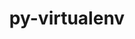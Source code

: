 ---
title: "py-virtualenv"
layout: cache
categories: [package, develop]
meta: {"compilers": ["gcc@=11.4.0", "gcc@=13.2.0", "gcc@=9.4.0", "oneapi@=2024.2.1"], "num_specs": 49, "num_specs_by_stack": {"e4s": 16, "e4s-neoverse_v1": 6, "e4s-oneapi": 16, "e4s-power": 3, "ml-linux-x86_64-rocm": 8, "root": 49}, "oss": ["ubuntu20.04", "ubuntu22.04", "ubuntu24.04"], "platforms": ["linux"], "stacks": ["e4s", "e4s-neoverse_v1", "e4s-oneapi", "e4s-power", "ml-linux-x86_64-rocm", "root"], "targets": ["neoverse_v1", "ppc64le", "x86_64_v3"], "versions": ["20.26.5"]}
spec_details: [{"compiler": "oneapi@=2024.2.1", "hash": "356sy4obew46nre53cwj7tk3mlsakqpc", "os": "ubuntu22.04", "platform": "linux", "size": "-", "stacks": ["e4s-oneapi", "root"], "target": "x86_64_v3", "variants": ["build_system=python_pip"], "versions": ["20.26.5"]}, {"compiler": "gcc@=11.4.0", "hash": "43nqfvtjmiqlkly7722yv5mdwgbxsciu", "os": "ubuntu22.04", "platform": "linux", "size": "-", "stacks": ["e4s", "root"], "target": "x86_64_v3", "variants": ["build_system=python_pip"], "versions": ["20.26.5"]}, {"compiler": "gcc@=11.4.0", "hash": "5wyzt3xiqmkdrmpvpfdhk47elg2tpnre", "os": "ubuntu22.04", "platform": "linux", "size": "-", "stacks": ["e4s", "root"], "target": "x86_64_v3", "variants": ["build_system=python_pip"], "versions": ["20.26.5"]}, {"compiler": "oneapi@=2024.2.1", "hash": "7bwab7g7pwxnna4brf5y54muobxl2pms", "os": "ubuntu22.04", "platform": "linux", "size": "-", "stacks": ["e4s-oneapi", "root"], "target": "x86_64_v3", "variants": ["build_system=python_pip"], "versions": ["20.26.5"]}, {"compiler": "gcc@=11.4.0", "hash": "7u74kuwxxbuas632mkycmtwautombjbh", "os": "ubuntu22.04", "platform": "linux", "size": "-", "stacks": ["e4s-neoverse_v1", "root"], "target": "neoverse_v1", "variants": ["build_system=python_pip"], "versions": ["20.26.5"]}, {"compiler": "gcc@=11.4.0", "hash": "advmlg5h24hwf66z7q2xhwodvd5ib7tw", "os": "ubuntu22.04", "platform": "linux", "size": "-", "stacks": ["e4s", "root"], "target": "x86_64_v3", "variants": ["build_system=python_pip"], "versions": ["20.26.5"]}, {"compiler": "gcc@=13.2.0", "hash": "ar7donguphlen6xx7hn57efare3a2puo", "os": "ubuntu24.04", "platform": "linux", "size": "-", "stacks": ["ml-linux-x86_64-rocm", "root"], "target": "x86_64_v3", "variants": ["build_system=python_pip"], "versions": ["20.26.5"]}, {"compiler": "gcc@=11.4.0", "hash": "ca52cdg4tz55p3wusuhkth2yfcaaslau", "os": "ubuntu22.04", "platform": "linux", "size": "-", "stacks": ["e4s", "root"], "target": "x86_64_v3", "variants": ["build_system=python_pip"], "versions": ["20.26.5"]}, {"compiler": "oneapi@=2024.2.1", "hash": "ckltabjovitfmk7dwunpouercljz3k4j", "os": "ubuntu22.04", "platform": "linux", "size": "-", "stacks": ["e4s-oneapi", "root"], "target": "x86_64_v3", "variants": ["build_system=python_pip"], "versions": ["20.26.5"]}, {"compiler": "oneapi@=2024.2.1", "hash": "crjrwvryqj5flabtd5b3cjowqqy7uc47", "os": "ubuntu22.04", "platform": "linux", "size": "-", "stacks": ["e4s-oneapi", "root"], "target": "x86_64_v3", "variants": ["build_system=python_pip"], "versions": ["20.26.5"]}, {"compiler": "gcc@=11.4.0", "hash": "cvj4f6xs7vmg3slqwykfzjdm7wae36wv", "os": "ubuntu22.04", "platform": "linux", "size": "-", "stacks": ["e4s", "root"], "target": "x86_64_v3", "variants": ["build_system=python_pip"], "versions": ["20.26.5"]}, {"compiler": "oneapi@=2024.2.1", "hash": "cw4hdmf7thksu3pvzhesz5e27oicnbrs", "os": "ubuntu22.04", "platform": "linux", "size": "-", "stacks": ["e4s-oneapi", "root"], "target": "x86_64_v3", "variants": ["build_system=python_pip"], "versions": ["20.26.5"]}, {"compiler": "oneapi@=2024.2.1", "hash": "dssnsygt3yvbad25ynavanlpqt5xzfou", "os": "ubuntu22.04", "platform": "linux", "size": "-", "stacks": ["e4s-oneapi", "root"], "target": "x86_64_v3", "variants": ["build_system=python_pip"], "versions": ["20.26.5"]}, {"compiler": "gcc@=9.4.0", "hash": "e46ozheyj5cjzaiwldy7sk7hb7p3hjfm", "os": "ubuntu20.04", "platform": "linux", "size": "-", "stacks": ["e4s-power", "root"], "target": "ppc64le", "variants": ["build_system=python_pip"], "versions": ["20.26.5"]}, {"compiler": "oneapi@=2024.2.1", "hash": "fvis2f345vpr72boq53i6i54iroqh7ak", "os": "ubuntu22.04", "platform": "linux", "size": "-", "stacks": ["e4s-oneapi", "root"], "target": "x86_64_v3", "variants": ["build_system=python_pip"], "versions": ["20.26.5"]}, {"compiler": "gcc@=11.4.0", "hash": "gcubluru72mc35yewzvjrmfwqbgxm2wr", "os": "ubuntu22.04", "platform": "linux", "size": "-", "stacks": ["e4s-neoverse_v1", "root"], "target": "neoverse_v1", "variants": ["build_system=python_pip"], "versions": ["20.26.5"]}, {"compiler": "gcc@=11.4.0", "hash": "gtcgon7benyn3u4dsix26734qbhe36ic", "os": "ubuntu22.04", "platform": "linux", "size": "-", "stacks": ["e4s", "root"], "target": "x86_64_v3", "variants": ["build_system=python_pip"], "versions": ["20.26.5"]}, {"compiler": "gcc@=11.4.0", "hash": "h2bj6mbccyc6qadglxlxizb2vrh25pxg", "os": "ubuntu22.04", "platform": "linux", "size": "-", "stacks": ["e4s-neoverse_v1", "root"], "target": "neoverse_v1", "variants": ["build_system=python_pip"], "versions": ["20.26.5"]}, {"compiler": "gcc@=11.4.0", "hash": "hwh7zzmsuj7c3thbnbvu2ms3ptkm6ubv", "os": "ubuntu22.04", "platform": "linux", "size": "-", "stacks": ["e4s", "root"], "target": "x86_64_v3", "variants": ["build_system=python_pip"], "versions": ["20.26.5"]}, {"compiler": "gcc@=11.4.0", "hash": "jgv34y32bapiubkdfnyk3p3rmofe6jzh", "os": "ubuntu22.04", "platform": "linux", "size": "-", "stacks": ["e4s", "root"], "target": "x86_64_v3", "variants": ["build_system=python_pip"], "versions": ["20.26.5"]}, {"compiler": "gcc@=13.2.0", "hash": "jwviud24ob7u27uyqha2bjf6pm2w425l", "os": "ubuntu24.04", "platform": "linux", "size": "-", "stacks": ["ml-linux-x86_64-rocm", "root"], "target": "x86_64_v3", "variants": ["build_system=python_pip"], "versions": ["20.26.5"]}, {"compiler": "gcc@=9.4.0", "hash": "kj23qmzetq6lcxpjjtu2jqmbax652jpk", "os": "ubuntu20.04", "platform": "linux", "size": "-", "stacks": ["e4s-power", "root"], "target": "ppc64le", "variants": ["build_system=python_pip"], "versions": ["20.26.5"]}, {"compiler": "gcc@=11.4.0", "hash": "kubhs4nmvqmms5hnxxxei2oqx52raoib", "os": "ubuntu22.04", "platform": "linux", "size": "-", "stacks": ["e4s", "root"], "target": "x86_64_v3", "variants": ["build_system=python_pip"], "versions": ["20.26.5"]}, {"compiler": "oneapi@=2024.2.1", "hash": "m6meicdssonisylnyhazo47nk6n5qzth", "os": "ubuntu22.04", "platform": "linux", "size": "-", "stacks": ["e4s-oneapi", "root"], "target": "x86_64_v3", "variants": ["build_system=python_pip"], "versions": ["20.26.5"]}, {"compiler": "gcc@=11.4.0", "hash": "mhggy5j6rj4mv2fv5sc5onbb7pien3sm", "os": "ubuntu22.04", "platform": "linux", "size": "-", "stacks": ["e4s", "root"], "target": "x86_64_v3", "variants": ["build_system=python_pip"], "versions": ["20.26.5"]}, {"compiler": "gcc@=11.4.0", "hash": "mtgycgamzwrzalip4umiofwpb5vx74og", "os": "ubuntu22.04", "platform": "linux", "size": "-", "stacks": ["e4s", "root"], "target": "x86_64_v3", "variants": ["build_system=python_pip"], "versions": ["20.26.5"]}, {"compiler": "gcc@=11.4.0", "hash": "nwtvhfjfihiaba2j5dx4tradpzzevitm", "os": "ubuntu22.04", "platform": "linux", "size": "-", "stacks": ["e4s", "root"], "target": "x86_64_v3", "variants": ["build_system=python_pip"], "versions": ["20.26.5"]}, {"compiler": "gcc@=9.4.0", "hash": "oszu6pr2v74uuoy423pza3uybblfndv3", "os": "ubuntu20.04", "platform": "linux", "size": "-", "stacks": ["e4s-power", "root"], "target": "ppc64le", "variants": ["build_system=python_pip"], "versions": ["20.26.5"]}, {"compiler": "gcc@=11.4.0", "hash": "p7hrr2fu4h2dllomoagjxkwmftpdkndm", "os": "ubuntu22.04", "platform": "linux", "size": "-", "stacks": ["e4s-neoverse_v1", "root"], "target": "neoverse_v1", "variants": ["build_system=python_pip"], "versions": ["20.26.5"]}, {"compiler": "gcc@=13.2.0", "hash": "pinperkdt3hhtaooz2hsk4srzbmwg7lj", "os": "ubuntu24.04", "platform": "linux", "size": "-", "stacks": ["ml-linux-x86_64-rocm", "root"], "target": "x86_64_v3", "variants": ["build_system=python_pip"], "versions": ["20.26.5"]}, {"compiler": "gcc@=11.4.0", "hash": "qdmrzi2hrmerjdc65vngtents5nylvta", "os": "ubuntu22.04", "platform": "linux", "size": "-", "stacks": ["e4s", "root"], "target": "x86_64_v3", "variants": ["build_system=python_pip"], "versions": ["20.26.5"]}, {"compiler": "gcc@=11.4.0", "hash": "r7yyn43j2lohpke6hzqtvt5jgvnzfusq", "os": "ubuntu22.04", "platform": "linux", "size": "-", "stacks": ["e4s", "root"], "target": "x86_64_v3", "variants": ["build_system=python_pip"], "versions": ["20.26.5"]}, {"compiler": "oneapi@=2024.2.1", "hash": "re4k4pikjhsb4jwdy3xi5a2irvtya73b", "os": "ubuntu22.04", "platform": "linux", "size": "-", "stacks": ["e4s-oneapi", "root"], "target": "x86_64_v3", "variants": ["build_system=python_pip"], "versions": ["20.26.5"]}, {"compiler": "gcc@=11.4.0", "hash": "snbmwo4imxw4egdcvui6vuf4jd7bwrsd", "os": "ubuntu22.04", "platform": "linux", "size": "-", "stacks": ["e4s", "root"], "target": "x86_64_v3", "variants": ["build_system=python_pip"], "versions": ["20.26.5"]}, {"compiler": "gcc@=13.2.0", "hash": "td25skqp62f42fcpguliqadjd2w24ge2", "os": "ubuntu24.04", "platform": "linux", "size": "-", "stacks": ["ml-linux-x86_64-rocm", "root"], "target": "x86_64_v3", "variants": ["build_system=python_pip"], "versions": ["20.26.5"]}, {"compiler": "oneapi@=2024.2.1", "hash": "tpioihjzhlqvmaevyuw46stf6qmtb3b2", "os": "ubuntu22.04", "platform": "linux", "size": "-", "stacks": ["e4s-oneapi", "root"], "target": "x86_64_v3", "variants": ["build_system=python_pip"], "versions": ["20.26.5"]}, {"compiler": "oneapi@=2024.2.1", "hash": "tqk7f5l2zsyqqggssufk7y64lsn6zk3s", "os": "ubuntu22.04", "platform": "linux", "size": "-", "stacks": ["e4s-oneapi", "root"], "target": "x86_64_v3", "variants": ["build_system=python_pip"], "versions": ["20.26.5"]}, {"compiler": "oneapi@=2024.2.1", "hash": "u3upd255kxehp3v6druhansonyut5aae", "os": "ubuntu22.04", "platform": "linux", "size": "-", "stacks": ["e4s-oneapi", "root"], "target": "x86_64_v3", "variants": ["build_system=python_pip"], "versions": ["20.26.5"]}, {"compiler": "gcc@=13.2.0", "hash": "uklpbdwlwpodezhydi4vvg5p745d7eti", "os": "ubuntu24.04", "platform": "linux", "size": "-", "stacks": ["ml-linux-x86_64-rocm", "root"], "target": "x86_64_v3", "variants": ["build_system=python_pip"], "versions": ["20.26.5"]}, {"compiler": "gcc@=11.4.0", "hash": "vxlqbocu6adrwpr7soqbbwn5i4exhad4", "os": "ubuntu22.04", "platform": "linux", "size": "-", "stacks": ["e4s-neoverse_v1", "root"], "target": "neoverse_v1", "variants": ["build_system=python_pip"], "versions": ["20.26.5"]}, {"compiler": "gcc@=13.2.0", "hash": "w3y6kk6r6pjlesx7d5rm6iao6fap3k25", "os": "ubuntu24.04", "platform": "linux", "size": "-", "stacks": ["ml-linux-x86_64-rocm", "root"], "target": "x86_64_v3", "variants": ["build_system=python_pip"], "versions": ["20.26.5"]}, {"compiler": "gcc@=11.4.0", "hash": "xdis52uz4wbicc2r7h5av2z2aarsyqrk", "os": "ubuntu22.04", "platform": "linux", "size": "-", "stacks": ["e4s-neoverse_v1", "root"], "target": "neoverse_v1", "variants": ["build_system=python_pip"], "versions": ["20.26.5"]}, {"compiler": "oneapi@=2024.2.1", "hash": "xied2yotgdkztfvohauafduyvfkuageu", "os": "ubuntu22.04", "platform": "linux", "size": "-", "stacks": ["e4s-oneapi", "root"], "target": "x86_64_v3", "variants": ["build_system=python_pip"], "versions": ["20.26.5"]}, {"compiler": "oneapi@=2024.2.1", "hash": "xjerdv3tw5amcmhgxygufsz6oedpivir", "os": "ubuntu22.04", "platform": "linux", "size": "-", "stacks": ["e4s-oneapi", "root"], "target": "x86_64_v3", "variants": ["build_system=python_pip"], "versions": ["20.26.5"]}, {"compiler": "oneapi@=2024.2.1", "hash": "xw4xmg72ca4jdqz7fdxzdf3sos3umfyw", "os": "ubuntu22.04", "platform": "linux", "size": "-", "stacks": ["e4s-oneapi", "root"], "target": "x86_64_v3", "variants": ["build_system=python_pip"], "versions": ["20.26.5"]}, {"compiler": "oneapi@=2024.2.1", "hash": "y6oslsgbnerf3lbdodcqla6xk3dhzb2x", "os": "ubuntu22.04", "platform": "linux", "size": "-", "stacks": ["e4s-oneapi", "root"], "target": "x86_64_v3", "variants": ["build_system=python_pip"], "versions": ["20.26.5"]}, {"compiler": "gcc@=13.2.0", "hash": "ybbdk7noxlxrqqbs4gadskrfvtq72gm2", "os": "ubuntu24.04", "platform": "linux", "size": "-", "stacks": ["ml-linux-x86_64-rocm", "root"], "target": "x86_64_v3", "variants": ["build_system=python_pip"], "versions": ["20.26.5"]}, {"compiler": "gcc@=13.2.0", "hash": "yfbzl4qsesfcr5ckhxxgolu5ho5hkkzn", "os": "ubuntu24.04", "platform": "linux", "size": "-", "stacks": ["ml-linux-x86_64-rocm", "root"], "target": "x86_64_v3", "variants": ["build_system=python_pip"], "versions": ["20.26.5"]}, {"compiler": "gcc@=11.4.0", "hash": "yidnf6usxeson2fy6jcwhbc6fl6gmz23", "os": "ubuntu22.04", "platform": "linux", "size": "-", "stacks": ["e4s", "root"], "target": "x86_64_v3", "variants": ["build_system=python_pip"], "versions": ["20.26.5"]}]
---